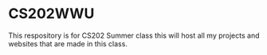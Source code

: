 # CS202WWU
This respository is for CS202 Summer class
this will host all my projects and websites that are made in this class.